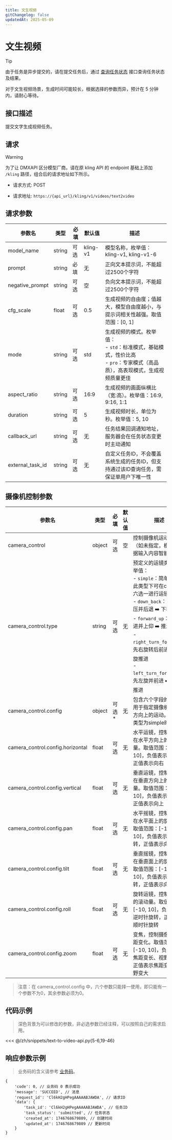 ```yaml
---
title: 文生视频
gitChangelog: false
updatedAt: 2025-05-09
---
```



# 文生视频

> [!TIP]
> 由于任务是异步提交的，请在提交任务后，通过 [查询任务状态](/zh/models/kling/api/query-api.md) 接口查询任务状态及结果。
>
> 对于文生视频场景，生成时间可能较长，根据选择的参数而异，预计在 5 分钟内，请耐心等待。

## 接口描述

提交文字生成视频任务。

## 请求

> [!WARNING]
> 为了让 DMXAPI 区分模型厂商，请在原 kling API 的 endpoint 基础上添加 `/kling` 路径，组合后的请求地址如下所示。

- 请求方式: POST

- 请求地址: `https://{api_url}/kling/v1/videos/text2video`

## 请求参数


| 参数名 | 类型 | 必填 | 默认值 | 描述 |
|--------|------|------|--------|------|
| model_name | string | 可选 | kling-v1 | 模型名称，枚举值：kling-v1, kling-v1-6 |
| prompt | string | 必填 | 无 | 正向文本提示词，不能超过2500个字符 |
| negative_prompt | string | 可选 | 空 | 负向文本提示词，不能超过2500个字符 |
| cfg_scale | float | 可选 | 0.5 | 生成视频的自由度；值越大，模型自由度越小，与提示词相关性越强。取值范围：[0, 1] |
| mode | string | 可选 | std | 生成视频的模式。枚举值：<br>- `std`：标准模式，基础模式，性价比高<br>- `pro`：专家模式（高品质），高表现模式，生成视频质量更佳 |
| aspect_ratio | string | 可选 | 16:9 | 生成视频的画面纵横比（宽:高）。枚举值：16:9, 9:16, 1:1 |
| duration | string | 可选 | 5 | 生成视频时长，单位为秒。枚举值：5, 10 |
| callback_url | string | 可选 | 无 | 任务结果回调通知地址，服务器会在任务状态变更时主动通知 |
| external_task_id | string | 可选 | 无 | 自定义任务ID，不会覆盖系统生成的任务ID，但支持通过该ID查询任务，需保证单用户下唯一性 |

## 摄像机控制参数

| 参数名 | 类型 | 必填 | 默认值 | 描述 |
|--------|------|------|--------|------|
| camera_control | object | 可选 | 空 | 控制摄像机运动的协议（如未指定，模型将根据输入内容智能匹配） |
| camera_control.type | string | 可选 | 无 | 预定义的运镜类型，枚举值：<br>- `simple`：简单运镜，此类型下可在config中六选一进行运镜<br>- `down_back`：镜头下压并后退 ➡️ 下移拉远<br>- `forward_up`：镜头前进并上仰 ➡️ 推进上移<br>- `right_turn_forward`：先右旋转后前进 ➡️ 右旋推进<br>- `left_turn_forward`：先左旋并前进 ➡️ 左旋推进 |
| camera_control.config | object | 可选* | 无 | 包含六个字段的对象，用于指定摄像机在不同方向上的运动。当运镜类型为simple时必填 |
| camera_control.config.horizontal | float | 可选 | 无 | 水平运镜，控制摄像机在水平方向上的移动量。取值范围：[-10, 10]，负值表示向左，正值表示向右 |
| camera_control.config.vertical | float | 可选 | 无 | 垂直运镜，控制摄像机在垂直方向上的移动量。取值范围：[-10, 10]，负值表示向下，正值表示向上 |
| camera_control.config.pan | float | 可选 | 无 | 水平摇镜，控制摄像机在水平面上的旋转量。取值范围：[-10, 10]，负值表示向左旋转，正值表示向右旋转 |
| camera_control.config.tilt | float | 可选 | 无 | 垂直摇镜，控制摄像机在垂直面上的旋转量。取值范围：[-10, 10]，负值表示向下旋转，正值表示向上旋转 |
| camera_control.config.roll | float | 可选 | 无 | 旋转运镜，控制摄像机的滚动量。取值范围：[-10, 10]，负值表示逆时针旋转，正值表示顺时针旋转 |
| camera_control.config.zoom | float | 可选 | 无 | 变焦，控制摄像机的焦距变化。取值范围：[-10, 10]，负值表示焦距变长、视野变小，正值表示焦距变短、视野变大 |

> 注意：在 camera_control.config 中，六个参数只能择一使用，即只能有一个参数不为0，其余参数必须为0。


## 代码示例

> 深色背景为可以修改的参数，非必选参数已经注释，可以按照自己的需求启用。


<<< @/zh/snippets/text-to-video-api.py{5-6,19-46}

## 响应参数示例

> 业务码的含义请参考 [业务码](/zh/models/kling/api/business-code.md)。

```
{
	'code': 0, // 业务码 0 表示成功
	'message': 'SUCCEED', // 消息
	'request_id': 'Cl6kH2gHPegAAAAABJAWDA', // 请求ID
	'data': {
		'task_id': 'Cl6kH2gHPegAAAAABJAWDA', // 任务ID
		'task_status': 'submitted', // 任务状态
		'created_at': 1746768679809, // 创建时间
		'updated_at': 1746768679809 // 更新时间
	}
}
```




